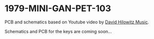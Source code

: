 # 1979-MINI-GAN-PET-103

PCB and schematics based on Youtube video by [David Hilowitz Music](https://www.youtube.com/watch?v=ADZXv5DA7Ek). 

Schematics and PCB for the keys are coming soon... 
